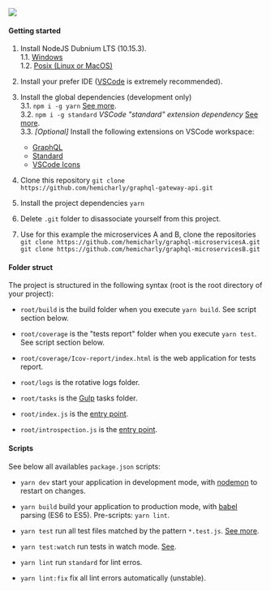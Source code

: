 ![](https://i.imgur.com/Rp3O3Un.png) 

####    Getting started
1. Install NodeJS Dubnium LTS (10.15.3).  
  1.1. [Windows](https://nodejs.org/dist/v10.15.3/node-v10.15.3-x86.msi)  
  1.2. [Posix (Linux or MacOS)](http://nvm.sh)

2. Install your prefer IDE ([VSCode](https://code.visualstudio.com/Download) is extremely recommended).

3. Install the global dependencies (development only)  
  3.1. `npm i -g yarn` [See more](https://yarnpkg.com/).  
  3.2. `npm i -g standard` *VSCode "standard" extension dependency* [See more](https://standardjs.com/).  
  3.3. *[Optional]* Install the following extensions on VSCode workspace:  
    - [GraphQL](https://marketplace.visualstudio.com/items?itemName=Prisma.vscode-graphql)
    - [Standard](https://marketplace.visualstudio.com/items?itemName=chenxsan.vscode-standardjs)
	- [VSCode Icons](https://marketplace.visualstudio.com/items?itemName=vscode-icons-team.vscode-icons)

4. Clone this repository
`git clone https://github.com/hemicharly/graphql-gateway-api.git`

5. Install the project dependencies
`yarn`

6. Delete `.git` folder to disassociate yourself from this project.

7. Use for this example the microservices A and B, clone the repositories
`git clone https://github.com/hemicharly/graphql-microservicesA.git`
`git clone https://github.com/hemicharly/graphql-microservicesB.git`

####    Folder struct

The project is structured in the following syntax (root is the root directory of your project):
  - `root/build` is the build folder when you execute `yarn build`. See script section below. 
    
  - `root/coverage` is the "tests report" folder when you execute `yarn test`. See script section below.
  
  - `root/coverage/Icov-report/index.html` is the web application for tests report.

  - `root/logs` is the rotative logs folder.
    
  - `root/tasks` is the [Gulp](https://gulpjs.com/) tasks folder. 
  
  - `root/index.js` is the [entry point](https://stackoverflow.com/questions/32800066/what-is-entry-point-in-npm-init).

  - `root/introspection.js` is the [entry point](https://codeburst.io/nodejs-graphql-micro-services-using-remote-stitching-7540030a0753).
  
####    Scripts

See below all availables `package.json` scripts:
  - `yarn dev` start your application in development mode, with [nodemon](https://nodemon.io/) to restart on changes.
  
  - `yarn build` build your application to production mode, with [babel](https://babeljs.io/) parsing (ES6 to ES5). Pre-scripts: `yarn lint`.
  
  - `yarn test` run all test files matched by the pattern `*.test.js`. [See more](https://jestjs.io/).
  
  - `yarn test:watch` run tests in watch mode. [See](https://jestjs.io/docs/en/cli#watch).
  
  - `yarn lint` run `standard` for lint erros.
  
  - `yarn lint:fix` fix all lint errors automatically (unstable).
